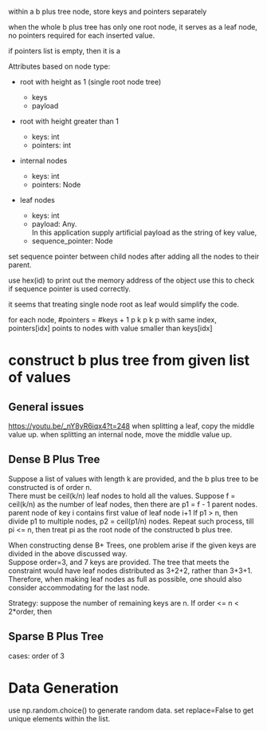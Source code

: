 <!-- Created by Luming on 11/10/2020 2:05 PM -->

within a b plus tree node, store keys and pointers separately

when the whole b plus tree has only one root node, it serves as a leaf node, no pointers required for each inserted value.

if pointers list is empty, then it is a 

Attributes based on node type:
* root with height as 1 (single root node tree)
    * keys
    * payload
    
* root with height greater than 1
    * keys: int
    * pointers: int
    
* internal nodes
    * keys: int
    * pointers: Node

* leaf nodes
    * keys: int
    * payload: Any.  
        In this application supply artificial payload as the string of key value, 
    * sequence_pointer: Node
    
    
set sequence pointer between child nodes after adding all the nodes to their parent.

use hex(id) to print out the memory address of the object
use this to check if sequence pointer is used correctly.

it seems that treating single node root as leaf would simplify the code.

for each node, #pointers = #keys + 1
p k p k p
with same index, pointers[idx] points to nodes with value smaller than keys[idx]

# construct b plus tree from given list of values
## General issues
https://youtu.be/_nY8yR6iqx4?t=248
when splitting a leaf, copy the middle value up.
when splitting an internal node, move the middle value up.



## Dense B Plus Tree
Suppose a list of values with length k are provided, and the b plus tree to be constructed is of order n.  
There must be ceil(k/n) leaf nodes to hold all the values.
Suppose f = ceil(k/n) as the number of leaf nodes, then there are p1 = f - 1 parent nodes.
parent node of key i contains first value of leaf node i+1
If p1 > n, then divide p1 to multiple nodes, p2 = ceil(p1/n) nodes.
Repeat such process, till pi <= n, then treat pi as the root node of the constructed b plus tree.

When constructing dense B+ Trees, one problem arise if the given keys are divided in the above discussed way.  
Suppose order=3, and 7 keys are provided.  The tree that meets the constraint would have leaf nodes distributed as 3+2+2, rather than 3+3+1.  Therefore, when making leaf nodes as full as possible, one should also consider accommodating for the last node.     

Strategy: suppose the number of remaining keys are n.  If order <= n < 2*order, then  





## Sparse B Plus Tree

cases: 
order of 3


# Data Generation
use np.random.choice() to generate random data.
set replace=False to get unique elements within the list.

